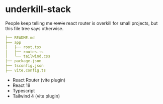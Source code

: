# underkill-stack

People keep telling me ~~remix~~ react router is overkill for small projects, but this file tree says otherwise.

```yml
├── README.md
├── app
│   ├── root.tsx
│   ├── routes.ts
│   └── tailwind.css
├── package.json
├── tsconfig.json
├── vite.config.ts
```

- React Router (vite plugin)
- React 19
- Typescript
- Tailwind 4 (vite plugin)
